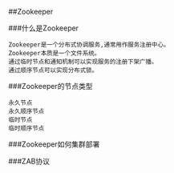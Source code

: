 ##Zookeeper

###什么是Zookeeper
    
    Zookeeper是一个分布式协调服务,通常用作服务注册中心。
    Zookeeper本质是一个文件系统。
    通过临时节点和通知机制可以实现服务的注册下架广播。
    通过顺序节点可以实现分布式锁。

###Zookeeper的节点类型
    
    永久节点
    永久顺序节点
    临时节点
    临时顺序节点
    
###Zookeeper如何集群部署

###ZAB协议

